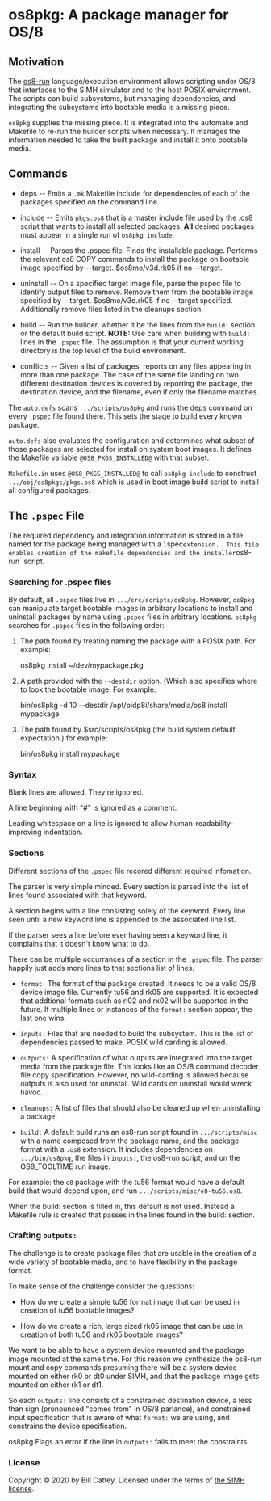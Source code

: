 # os8pkg: A package manager for OS/8

## Motivation

The [os8-run][os8run] language/execution environment allows scripting
under OS/8 that interfaces to the SIMH simulator and to the host POSIX
environment.  The scripts can build subsystems, but managing dependencies,
and integrating the subsystems into bootable media is a missing piece.

`os8pkg` supplies the missing piece. It is integrated into the automake
and Makefile to re-run the builder scripts when necessary.  It manages
the information needed to take the built package and install it onto
bootable media.

## Commands

 * deps -- Emits a `.mk` Makefile include for dependencies of each of the
   packages specified on the command line.

 * include -- Emits `pkgs.os8` that is a master include file
   used by the .os8 script that wants to install all selected packages.
   **All** desired packages must appear in a single run of `os8pkg include`.

 * install -- Parses the .pspec file. Finds the installable package.
   Performs the relevant os8 COPY commands to install the package
   on bootable image specified by --target.  $os8mo/v3d.rk05 if no --target.

 * uninstall -- On a specifiec target image file, parse the pspec file
   to identify output files to remove. Remove them from the bootable image
   specified by --target. $os8mo/v3d.rk05 if no --target specified.
   Additionally remove files listed in the cleanups section.

 * build -- Run the builder, whether it be the lines from the `build:` section
   or the default build script.  **NOTE:** Use care when building with
   `build:` lines in the `.pspec` file.  The assumption is that your current
   working directory is the top level of the build environment.

 * conflicts -- Given a list of packages, reports on any files appearing
   in more than one package.  The case of the same file landing on two
   different destination devices is covered by reporting the package,
   the destination device, and the filename, even if only the filename matches.

The `auto.defs` scans `.../scripts/os8pkg` and runs the deps command on every
`.pspec` file found there.  This sets the stage to build every known package.

`auto.defs` also evaluates the configuration and determines what
subset of those packages are selected for install on system boot images.
It defines the Makefile variable `@OS8_PKGS_INSTALLED@` with that subset.

`Makefile.in` uses `@OS8_PKGS_INSTALLED@` to call `os8pkg include` to
construct  `.../obj/os8pkgs/pkgs.os8` which is used in boot image build
script to install all configured packages.


## The `.pspec` File

The required dependency and integration information is stored in a file named
for the package being managed with a '.spec` extension.  This file enables creation
of the makefile dependencies and the installer `os8-run` script.

### Searching for .pspec files

By default, all `.pspec` files live in `.../src/scripts/os8pkg`. However,
`os8pkg` can manipulate target bootable images in arbitrary locations
to install and uninstall packages by name using `.pspec` files in arbitrary
locations. `os8pkg` searches for `.pspec` files in the following order:

1. The path found by treating naming the package with a POSIX path. For example:

    os8pkg install ~/dev/mypackage.pkg

2. A path provided with the `--destdir` option. (Which also specifies where to
look the bootable image. For example:

    bin/os8pkg -d 10 --destdir /opt/pidp8i/share/media/os8 install mypackage

3. The path found by $src/scripts/os8pkg (the build system default expectation.)
for example:

    bin/os8pkg install mypackage

### Syntax

Blank lines are allowed. They're ignored.

A line beginning with \"#\" is ignored as a comment.

Leading whitespace on a line is ignored to allow human-readability-improving
indentation.

### Sections

Different sections of the `.pspec` file recored different required infomation.

The parser is very simple minded.  Every section is parsed into the list of
lines found associated with that keyword.

A section begins with a line consisting solely of the keyword.  Every line seen
until a new keyword line is appended to the associated line list.

If the parser sees a line before ever having seen a keyword line, it complains
that it doesn't know what to do.

There can be multiple occurrances of a section in the `.pspec` file.  The parser
happily just adds more lines to that sections list of lines.

 * `format:` The format of the package created. It needs to be a valid OS/8 device
 image file.  Currently tu56 and rk05 are supported.  It is expected that addtional
 formats such as rl02 and rx02 will be supported in the future.  If multiple lines
 or instances of the `format:` section appear, the last one wins.

 * `inputs:` Files that are needed to build the subsystem. This is the list of
 dependencies passed to make.  POSIX wild carding is allowed.

 * `outputs:` A specification of what outputs are integrated into the
 target media from the package file.  This looks like an OS/8 command
 decoder file copy specification. However, no wild-carding is allowed
 because outputs is also used for uninstall. Wild cards on uninstall would
 wreck havoc.

 * `cleanups:` A list of files that should also be cleaned up when uninstalling
 a package.

 * `build:` A default build runs an os8-run script found in `.../scripts/misc` with a
 name composed from the package name, and the package format with a `.os8` extension.
 It includes dependencies on `.../bin/os8pkg`, the files in `inputs:`, the os8-run
 script, and on the OS8_TOOLTIME run image.
 
 For example: the `e8` package with the tu56 format would have a default build that
 would depend upon, and run `.../scripts/misc/e8-tu56.os8`.

 When the build: section is filled in, this default is not used. Instead a Makefile
 rule is created that passes in the lines found in the build: section.

### Crafting `outputs:`

The challenge is to create package files that are usable in the
creation of a wide variety of bootable media, and to have flexibility
in the package format.

To make sense of the challenge consider the questions:

 * How do we create a simple tu56 format image that can be used in
   creation of tu56 bootable images?

 * How do we create a rich, large sized rk05 image that can be use in
   creation of both tu56 and rk05 bootable images?

We want to be able to have a system device mounted and the package
image mounted at the same time.  For this reason we synthesize the
os8-run mount and copy commands presuming there will be a system
device mounted on either rk0 or dt0 under SIMH, and that the package
image gets mounted on either rk1 or dt1.

So each `outputs:` line consists of a constrained destination device, a
less than sign (pronounced "comes from" in OS/8 parlance), and
constrained input specification that is aware of what `format:` we are
using, and constrains the device specification.

os8pkg Flags an error if the line in `outputs:` fails to meet the constraints.

[os8run]:  https://tangentsoft.com/pidp8i/doc/trunk/os8-run.md

### <a id="license"></a>License

Copyright © 2020 by Bill Cattey. Licensed under the terms of [the SIMH license][sl].

[sl]: https://tangentsoft.com/pidp8i/doc/trunk/SIMH-LICENSE.md
